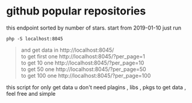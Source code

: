 # github popular repositories

this endpoint sorted by number of stars. start from 2019-01-10
just run 

```php -S localhost:8045```

> and get data in http://localhost:8045/ <br>
> to get first one http://localhost:8045/?per_page=1 <br>
> to get 10    one http://localhost:8045/?per_page=10 <br>
> to get 50    one http://localhost:8045/?per_page=50 <br>
> to get 100   one http://localhost:8045/?per_page=100 <br>

this script for only get data 
u don't need plagins , libs , pkgs to get data , feel free and simple
